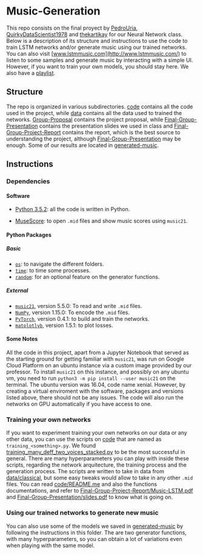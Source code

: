 # Music-Generation

This repo consists on the final proyect by [PedroUria](https://github.com/PedroUria), [QuirkyDataScientist1978](https://github.com/QuirkyDataScientist1978) and [thekartikay](https://github.com/thekartikay) for our Neural Network class. Below is a description of its structure and instructions to use the code to train LSTM networks and/or generate music using our trained networks. You can also visit [www.lstmmusic.com](http://www.lstmmusic.com/) to listen to some samples and generate music by interacting with a simple UI. However, if you want to train your own models, you should stay here. We also have a [playlist](https://soundcloud.com/pedro-uria-193566069/sets/classical-846-lstm).

## Structure

The repo is organized in various subdirectories. [code](code) contains all the code used in the project, while [data](data) contains all the data used to trained the networks. [Group-Proposal](Group-Proposal) contains the project proposal, while [Final-Group-Presentation](Final-Group-Presentation) contains the presentation slides we used in class and [Final-Group-Project-Report](Final-Group-Project-Report) contains the report, which is the best source to understanding the project, although [Final-Group-Presentation](Final-Group-Presentation) may be enough. Some of our results are located in [generated-music](generated-music). 

## Instructions

### Dependencies

#### Software

- [Python 3.5.2](https://www.python.org/downloads/release/python-352/): all the code is written in Python.

- [MuseScore](https://musescore.org/en): to open `.mid` files and show music scores using `music21`.

#### Python Packages

##### Basic

- [`os`](https://docs.python.org/2/library/os.html): to navigate the different folders.
- [`time`](https://docs.python.org/2/library/time.html): to time some processes.
- [`random`](https://docs.python.org/2/library/random.html): for an optional feature on the generator functions.

##### External

- [`music21`](https://web.mit.edu/music21/doc/), version 5.5.0: To read and write `.mid` files.
- [`NumPy`](https://docs.scipy.org/doc/), version 1.15.0: To encode the `.mid` files.
- [`PyTorch`](https://pytorch.org/docs/stable/index.html), version 0.4.1: to build and train the networks.
- [`matplotlyb`](https://matplotlib.org/contents.html), version 1.5.1: to plot losses.

#### Some Notes

All the code in this project, apart from a Jupyter Notebook that served as the starting ground for getting familiar with `music21`, was run on Google Cloud Platform on an ubuntu instance via a custom image provided by our professor. To install `music21` on this instance, and possibly on any ubuntu vm, you need to run `python3 -m pip install --user music21` on the terminal. The ubuntu version was 16.04, code name xenial. However, by creating a virtual enviroment with the software, packages and versions listed above, there should not be any issues. The code will also run the networks on GPU automatically if you have access to one.

### Training your own networks

If you want to experiment training your own networks on our data or any other data, you can use the scripts on [code](code) that are named as `training_<something>.py`. We found [training\_many\_deff\_two\_voices\_stacked.py](code/training_many_deff_two_voices_stacked.py) to be the most successful in general. There are many hyperparameters you can play with inside these scripts, regarding the network arquitecture, the training process and the generation process. The scripts are written to take in data from [data/classical](data/classical), but some easy tweaks would allow to take in any other `.mid` files. You can read [code/README.me](code/README.me) and also the functions documentations, and refer to [Final-Group-Project-Report/Music-LSTM.pdf](Final-Group-Project-Report/Music-LSTM.pdf) and [Final-Group-Presentation/slides.pdf](Final-Group-Presentation/slides.pdf) to know what is going on.

### Using our trained networks to generate new music

You can also use some of the models we saved in [generated-music](generated-music) by following the instructions in this folder. The are two generator functions, with many hyperparameters, so you can obtain a lot of variations even when playing with the same model.











